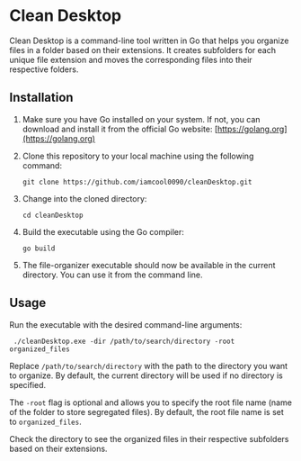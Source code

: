 # Clean Desktop

Clean Desktop is a command-line tool written in Go that helps you organize files in a folder based on their extensions. It creates subfolders for each unique file extension and moves the corresponding files into their respective folders.

## Installation

1. Make sure you have Go installed on your system. If not, you can download and install it from the official Go website: [https://golang.org](https://golang.org)

2. Clone this repository to your local machine using the following command:

   ```shell
   git clone https://github.com/iamcool0090/cleanDesktop.git
   ```
3. Change into the cloned directory:

    ```shell
    cd cleanDesktop
    ```
4. Build the executable using the Go compiler:

    ```shell
    go build
    ```
    
5. The file-organizer executable should now be available in the current directory. You can use it from the command line.

## Usage

   Run the executable with the desired command-line arguments:

    
	 ./cleanDesktop.exe -dir /path/to/search/directory -root organized_files
    
  Replace `/path/to/search/directory` with the path to the directory you want to organize. By default, the current directory will be used if no directory is specified.

The `-root` flag is optional and allows you to specify the root file name (name of the folder to store segregated files). By default, the root file name is set to `organized_files`.

Check the directory to see the organized files in their respective subfolders based on their extensions.
